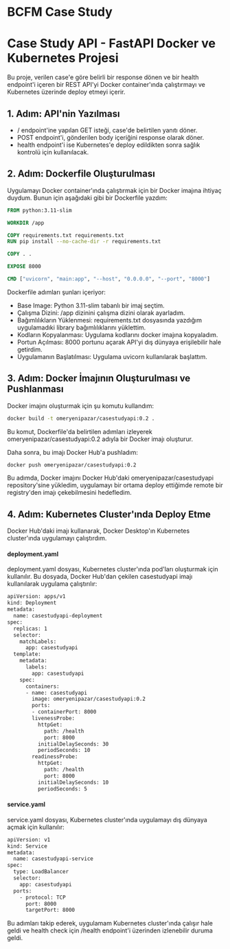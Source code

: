 # BCFM Case Study


# Case Study API - FastAPI Docker ve Kubernetes Projesi

Bu proje, verilen case'e göre belirli bir response dönen ve bir health endpoint'i içeren bir REST API'yi Docker container'ında çalıştırmayı ve Kubernetes üzerinde deploy etmeyi içerir.

## 1. Adım: API'nin Yazılması

- / endpoint'ine yapılan GET isteği, case'de belirtilen yanıtı döner.
- POST endpoint'i, gönderilen body içeriğini response olarak döner.
- health endpoint'i ise Kubernetes'e deploy edildikten sonra sağlık kontrolü için kullanılacak.

## 2. Adım: Dockerfile Oluşturulması

Uygulamayı Docker container'ında çalıştırmak için bir Docker imajına ihtiyaç duydum. Bunun için aşağıdaki gibi bir Dockerfile yazdım:

```dockerfile
FROM python:3.11-slim

WORKDIR /app

COPY requirements.txt requirements.txt
RUN pip install --no-cache-dir -r requirements.txt

COPY . .

EXPOSE 8000

CMD ["uvicorn", "main:app", "--host", "0.0.0.0", "--port", "8000"]
```

Dockerfile adımları şunları içeriyor:

- Base Image: Python 3.11-slim tabanlı bir imaj seçtim.
- Çalışma Dizini: /app dizinini çalışma dizini olarak ayarladım.
- Bağımlılıkların Yüklenmesi: requirements.txt dosyasında yazdığım uygulamadıki library bağımlılıklarını yüklettim.
- Kodların Kopyalanması: Uygulama kodlarını docker imajına kopyaladım.
- Portun Açılması: 8000 portunu açarak API'yi dış dünyaya erişilebilir hale getirdim.
- Uygulamanın Başlatılması: Uygulama uvicorn kullanılarak başlattım.
## 3. Adım: Docker İmajının Oluşturulması ve Pushlanması

Docker imajını oluşturmak için şu komutu kullandım:
```bash
docker build -t omeryenipazar/casestudyapi:0.2 .
```
Bu komut, Dockerfile'da belirtilen adımları izleyerek omeryenipazar/casestudyapi:0.2 adıyla bir Docker imajı oluşturur.

Daha sonra, bu imajı Docker Hub'a pushladım:
```bash
docker push omeryenipazar/casestudyapi:0.2
```
Bu adımda, Docker imajını Docker Hub'daki omeryenipazar/casestudyapi repository'sine yükledim, uygulamayı bir ortama deploy ettiğimde remote bir registry'den imajı çekebilmesini hedefledim.
## 4. Adım: Kubernetes Cluster'ında Deploy Etme
Docker Hub'daki imajı kullanarak, Docker Desktop'ın Kubernetes cluster'ında uygulamayı çalıştırdım.

#### deployment.yaml

deployment.yaml dosyası, Kubernetes cluster'ında pod'ları oluşturmak için kullanılır. Bu dosyada, Docker Hub'dan çekilen casestudyapi imajı kullanılarak uygulama çalıştırılır:
```bash
apiVersion: apps/v1
kind: Deployment
metadata:
  name: casestudyapi-deployment
spec:
  replicas: 1
  selector:
    matchLabels:
      app: casestudyapi
  template:
    metadata:
      labels:
        app: casestudyapi
    spec:
      containers:
      - name: casestudyapi
        image: omeryenipazar/casestudyapi:0.2
        ports:
        - containerPort: 8000
        livenessProbe:
          httpGet:
            path: /health
            port: 8000
          initialDelaySeconds: 30
          periodSeconds: 10
        readinessProbe:
          httpGet:
            path: /health
            port: 8000
          initialDelaySeconds: 10
          periodSeconds: 5

```

#### service.yaml
service.yaml dosyası, Kubernetes cluster'ında uygulamayı dış dünyaya açmak için kullanılır:
```bash
apiVersion: v1
kind: Service
metadata:
  name: casestudyapi-service
spec:
  type: LoadBalancer
  selector:
    app: casestudyapi
  ports:
    - protocol: TCP
      port: 8000
      targetPort: 8000
```
Bu adımları takip ederek, uygulamam Kubernetes cluster'ında çalışır hale geldi ve health check için /health endpoint'i üzerinden izlenebilir duruma geldi.
